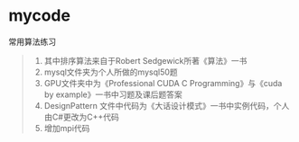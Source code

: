 # mycode
常用算法练习
> 1. 其中排序算法来自于Robert Sedgewick所著《算法》一书
> 2. mysql文件夹为个人所做的mysql50题
> 3. GPU文件夹中为《Professional CUDA C Programming》与《cuda by example》一书中习题及课后题答案
> 4. DesignPattern 文件中代码为《大话设计模式》一书中实例代码，个人由C#更改为C++代码
> 5. 增加mpi代码
